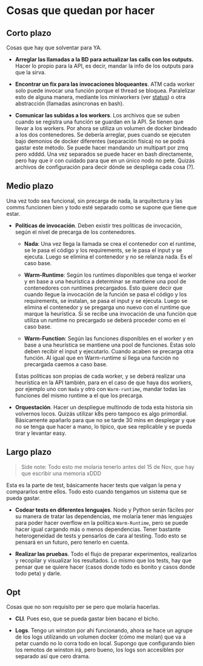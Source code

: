# Cosas que quedan por hacer

## Corto plazo

Cosas que hay que solventar para YA.

* **Arreglar las llamadas a la BD para actualizar las calls con los outputs.** Hacer lo propio para la API, es decir, mandar la info de los outputs para que la sirva.

* **Encontrar un fix para las invocaciones bloqueantes**. ATM cada worker solo puede invocar una función porque el thread se bloquea. Paralelizar esto de alguna manera, mediante los miniworkers (ver [status](./status.md)) o otra abstracción (llamadas asincronas en bash).

* **Comunicar las subidas a los workers**. Los archivos que se suben cuando se registra una función se guardan en la API. Se tienen que llevar a los workers. Por ahora se utiliza un volumen de docker bindeado a los dos contenedores. Se debería arreglar, pues cuando se ejecuten bajo demonios de docker diferentes (separación física) no se podrá gastar este método. Se puede hacer mandando un multipart por zmq pero xdddd. Una vez separados se puede hacer en bash directamente, pero hay que ir con cuidado para que en un único nodo no pete. Quizás archivos de configuración para decir dónde se despliega cada cosa (?).

## Medio plazo

Una vez todo sea funcional, sin precarga de nada, la arquitectura y las comms funcionen bien y todo esté separado como se supone que tiene que estar.

* **Políticas de invocación**. Deben existir tres políticas de invocación, según el nivel de precarga de los contenedores.

  * **Nada**: Una vez llega la llamada se crea el contenedor con el runtime, se le pasa el código y los requirements, se le pasa el input y se ejecuta. Luego se elimina el contenedor y no se relanza nada. Es el caso base.

  * **Warm-Runtime**: Según los runtimes disponibles que tenga el worker y en base a una heurística a determinar se mantiene una pool de contenedores con runtimes precargados. Esto quiere decir que cuando llegue la invocación de la función se pasa el código y los requirements, se instalan, se pasa el input y se ejecuta. Luego se elimina el contenedor y se pregarga uno nuevo con el runtime que marque la heurística. Si se recibe una invocación de una función que utiliza un runtime no precargado se deberá proceder como en el caso base.

  * **Warm-Function**: Según las funciones disponibles en el worker y en base a una heurística se mantiene una pool de funciones. Estas solo deben recibir el input y ejecutarlo. Cuando acaben se precarga otra función. Al igual que en Warm-runtime si llega una función no precargada caemos a caso base.

  Estas políticas son propias de cada worker, y se deberá realizar una heurística en la API también, para en el caso de que haya dos workers, por ejemplo uno con `Nada` y otro con `Warm-runtime`, mandar todas las funciones del mismo runtime a el que los precarga.

* **Orquestación**. Hacer un despliegue multinodo de toda esta historia sin volvernos locos. Quizás utilizar k8s pero tampoco es algo primordial. Básicamente apañarlo para que no se tarde 30 mins en desplegar y que no se tenga que hacer a mano, lo típico, que sea replicable y se pueda tirar y levantar easy.

## Largo plazo

> Side note: Todo esto me molaria tenerlo antes del 15 de Nov, que hay que escribir una memoria xDDD

Esta es la parte de test, básicamente hacer tests que valgan la pena y compararlos entre ellos. Todo esto cuando tengamos un sistema que se pueda gastar.

* **Codear tests en diferentes lenguajes**. Node y Python serán fáciles por su manera de tratar las dependencias, me molaría tener más lenguajes para poder hacer overflow en la política `Warm-Runtime`, pero se puede hacer igual cargando más o menos dependencias. Tener bastante heterogeneidad de tests y pensarlos de cara al testing. Todo esto se pensará en un futuro, pero tenerlo en cuenta.

* **Realizar las pruebas**. Todo el flujo de preparar experimentos, realizarlos y recopilar y visualizar los resultados. Lo mismo que los tests, hay que pensar que se quiere hacer (casos donde todo es bonito y casos donde todo peta) y darle.

## Opt

Cosas que no son requisito per se pero que molaría hacerlas.

* **CLI**. Pues eso, que se pueda gastar bien bacano el bicho.

* **Logs**. Tengo un winston por ahi funcionando, ahora se hace un agrupe de los logs utilizando un volumen docker (cómo me molan) que va a petar cuando no lo corra todo en local. Supongo que configurando bien los remotos de winston irá, pero bueno, los logs son accesibles por separado así que cero drama.


